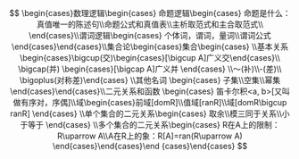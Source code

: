 
$$
\begin{cases}数理逻辑\begin{cases} 命题逻辑\begin{cases} 命题是什么：真值唯一的陈述句\\命题公式和真值表\\主析取范式和主合取范式\\ \end{cases}\\谓词逻辑\begin{cases} 个体词，谓词，量词\\谓词公式 \end{cases}\end{cases}\\集合论\begin{cases}集合\begin{cases} \\基本关系\begin{cases}\bigcup(交)\begin{cases}[\bigcup A]广义交\end{cases}\\ \bigcap(并) \begin{cases}[\bigcap A]广义并 \end{cases} \\～(补)\\-(差)\\ \bigoplus(对称差)\end{cases} \\其他名词 \begin{cases} 子集\\空集\\幂集\end{cases}\end{cases}\\二元关系和函数 \begin{cases} 笛卡尔积<a, b>[又叫做有序对，序偶]\\域\begin{cases}前域[domR]\\值域[ranR]\\域[domR\bigcup ranR] \end{cases} \\单个集合的二元关系\begin{cases} 取余\\模三同于关系\\小于等于 \end{cases} \\多个集合的二元关系\begin{cases}  R在A上的限制：R\uparrow A\\A在R上的象：R[A]=ran(R\uparrow A) \end{cases}\end{cases}\end {cases}\end{cases}
$$



